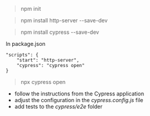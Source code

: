 > npm init

> npm install http-server --save-dev

> npm install cypress --save-dev

In package.json

    "scripts": {
        "start": "http-server",
        "cypress": "cypress open"
    }

> npx cypress open
    
* follow the instructions from the Cypress application
* adjust the configuration in the _cypress.config.js_ file
* add tests to the _cypress/e2e_ folder
